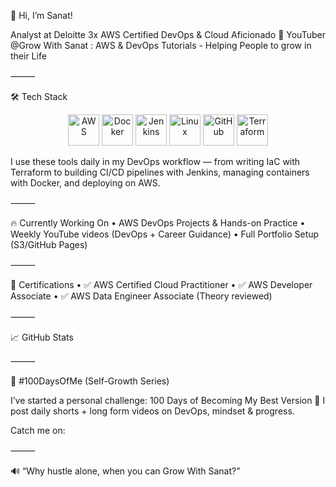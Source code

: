 👋 Hi, I’m Sanat!

Analyst at Deloitte 
3x AWS Certified
DevOps & Cloud Aficionado
🎥 YouTuber @Grow With Sanat : AWS & DevOps Tutorials - Helping People to grow in their Life


⸻

🛠️ Tech Stack
<p align="center">
  <img src="https://cdn.jsdelivr.net/gh/devicons/devicon/icons/amazonwebservices/amazonwebservices-original.svg" alt="AWS" width="50"/>
  <img src="https://cdn.jsdelivr.net/gh/devicons/devicon/icons/docker/docker-original.svg" alt="Docker" width="50"/>
  <img src="https://cdn.jsdelivr.net/gh/devicons/devicon/icons/jenkins/jenkins-original.svg" alt="Jenkins" width="50"/>
  <img src="https://cdn.jsdelivr.net/gh/devicons/devicon/icons/linux/linux-original.svg" alt="Linux" width="50"/>
  <img src="https://cdn.jsdelivr.net/gh/devicons/devicon/icons/github/github-original.svg" alt="GitHub" width="50"/>
  <img src="https://cdn.jsdelivr.net/gh/devicons/devicon/icons/terraform/terraform-original.svg" alt="Terraform" width="50"/>
</p>
I use these tools daily in my DevOps workflow — from writing IaC with Terraform to building CI/CD pipelines with Jenkins, managing containers with Docker, and deploying on AWS.

⸻

🔥 Currently Working On
	•	AWS DevOps Projects & Hands-on Practice
	•	Weekly YouTube videos (DevOps + Career Guidance)
	•	Full Portfolio Setup (S3/GitHub Pages)

⸻

🧠 Certifications
	•	✅ AWS Certified Cloud Practitioner
	•	✅ AWS Developer Associate
	•	✅ AWS Data Engineer Associate (Theory reviewed)

⸻

📈 GitHub Stats


⸻

📅 #100DaysOfMe (Self-Growth Series)

I’ve started a personal challenge: 100 Days of Becoming My Best Version 💪
I post daily shorts + long form videos on DevOps, mindset & progress.

Catch me on:


⸻

🔊 “Why hustle alone, when you can Grow With Sanat?”
